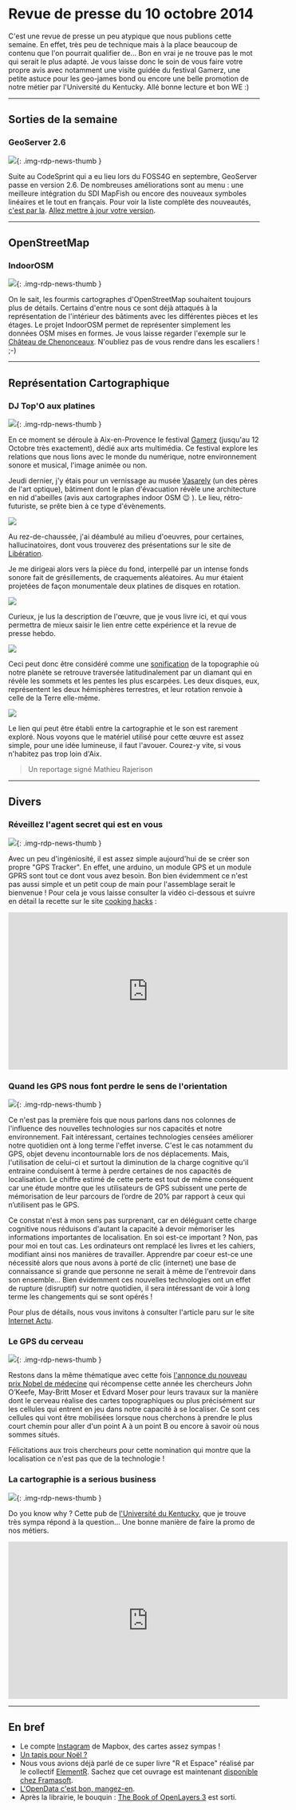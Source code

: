 # Revue de presse du 10 octobre 2014

C'est une revue de presse un peu atypique que nous publions cette semaine. En effet, très peu de technique mais à la place beaucoup de contenu que l'on pourrait qualifier de... Bon en vrai je ne trouve pas le mot qui serait le plus adapté. Je vous laisse donc le soin de vous faire votre propre avis avec notamment une visite guidée du festival Gamerz, une petite astuce pour les geo-james bond ou encore une belle promotion de notre métier par l'Université du Kentucky. Allé bonne lecture et bon WE :)

----

## Sorties de la semaine

### GeoServer 2.6

![](https://cdn.geotribu.fr/img/logos-icones/logiciels_librairies/geoserver.png){: .img-rdp-news-thumb }

Suite au CodeSprint qui a eu lieu lors du FOSS4G en septembre, GeoServer passe en version 2.6. De nombreuses améliorations sont au menu : une meilleure intégration du SDI MapFish ou encore des nouveaux symboles linéaires et le tout en français. Pour voir la liste complète des nouveautés, [c'est par la](http://blog.geoserver.org/2014/10/03/geoserver-2-6-0-released/). [Allez mettre à jour votre version](http://geoserver.org/download/).

----

## OpenStreetMap

### IndoorOSM

![](https://cdn.geotribu.fr/img/logos-icones/OpenStreetMap/Openstreetmap.png){: .img-rdp-news-thumb }

On le sait, les fourmis cartographes d'OpenStreetMap souhaitent toujours plus de détails. Certains d'entre nous ce sont déjà attaqués à la représentation de l'intérieur des bâtiments avec les différentes pièces et les étages. Le projet IndoorOSM permet de représenter simplement les données OSM mises en formes. Je vous laisse regarder l'exemple sur le [Château de Chenonceaux](http://clement-lagrange.github.io/osmtools-indoor/#lat=47.32461&lon=1.07053&z=20&id_building=4055292&id_level=4055291). N'oubliez pas de vous rendre dans les escaliers ! ;-)

----

## Représentation Cartographique

### DJ Top'O aux platines

![](https://cdn.geotribu.fr/img/internal/icons-rdp-news/news.png){: .img-rdp-news-thumb }

En ce moment se déroule à Aix-en-Provence le festival [Gamerz](http://www.festival-gamerz.com/gamerz10/spip.php?page=article&id_article=1) (jusqu'au 12 Octobre très exactement), dédié aux arts multimédia. Ce festival explore les relations que nous lions avec le monde du numérique, notre environnement sonore et musical, l'image animée ou non.

Jeudi dernier, j'y étais pour un vernissage au musée [Vasarely](https://fr.wikipedia.org/wiki/Victor_Vasarely) (un des pères de l'art optique), bâtiment dont le plan d'évacuation révèle une architecture en nid d'abeilles (avis aux cartographes indoor OSM :wink: ). Le lieu, rétro-futuriste, se prête bien à ce type d'évènements.

![](https://cdn.geotribu.fr/img/articles-blog-rdp/divers/gamerz_plan.jpg)

Au rez-de-chaussée, j'ai déambulé au milieu d'oeuvres, pour certaines, hallucinatoires, dont vous trouverez des présentations sur le site de [Libération](http://next.liberation.fr/arts/2014/10/06/gamerz-dechaine-le-jeu_1116043).

Je me dirigeai alors vers la pièce du fond, interpellé par un intense fonds sonore fait de grésillements, de craquements aléatoires. Au mur étaient projetées de façon monumentale deux platines de disques en rotation.

![](https://cdn.geotribu.fr/img/articles-blog-rdp/divers/gamerz_platine.jpg)

Curieux, je lus la description de l'œuvre, que je vous livre ici, et qui vous permettra de mieux saisir le lien entre cette expérience et la revue de presse hebdo.

![](https://cdn.geotribu.fr/img/articles-blog-rdp/divers/gamerz_desc.jpg)

Ceci peut donc être considéré comme une [sonification](https://fr.wikipedia.org/wiki/Sonification) de la topographie où notre planète se retrouve traversée latitudinalement par un diamant qui en révèle les sommets et les pentes les plus escarpées. Les deux disques, eux, représentent les deux hémisphères terrestres, et leur rotation renvoie à celle de la Terre elle-même.

![](https://cdn.geotribu.fr/img/articles-blog-rdp/divers/gamerz_platinezoom.jpg)

Le lien qui peut être établi entre la cartographie et le son est rarement exploré. Nous voyons que le matériel utilisé pour cette œuvre est assez simple, pour une idée lumineuse, il faut l'avouer. Courez-y vite, si vous n'habitez pas trop loin d'Aix.

> Un reportage signé Mathieu Rajerison

----

## Divers

### Réveillez l'agent secret qui est en vous

![](https://cdn.geotribu.fr/img/internal/icons-rdp-news/news.png){: .img-rdp-news-thumb }

Avec un peu d'ingéniosité, il est assez simple aujourd'hui de se créer son propre "GPS Tracker". En effet, une arduino, un module GPS et un module GPRS sont tout ce dont vous avez besoin. Bon bien évidemment ce n'est pas aussi simple et un petit coup de main pour l'assemblage serait le bienvenue ! Pour cela je vous laisse consulter la vidéo ci-dessous et suivre en détail la recette sur le site [cooking hacks](http://www.cooking-hacks.com/projects/arduino-realtime-gps-gprs-vehicle-tracking) :

<iframe width="560" height="315" src="https://www.youtube-nocookie.com/embed/8m9xFUT-WEA" frameborder="0" allow="accelerometer; autoplay; encrypted-media; gyroscope; picture-in-picture" allowfullscreen></iframe>

### Quand les GPS nous font perdre le sens de l'orientation

![](https://cdn.geotribu.fr/img/internal/icons-rdp-news/news.png){: .img-rdp-news-thumb }

Ce n'est pas la première fois que nous parlons dans nos colonnes de l'influence des nouvelles technologies sur nos capacités et notre environnement. Fait intéressant, certaines technologies censées améliorer notre quotidien ont à long terme l'effet inverse. C'est le cas notamment du GPS, objet devenu incontournable lors de nos déplacements. Mais, l'utilisation de celui-ci et surtout la diminution de la charge cognitive qu'il entraine conduisent à terme à perdre certaines de nos capacités de localisation. Le chiffre estimé de cette perte est tout de même conséquent car une étude montre que les utilisateurs de GPS subissent une perte de mémorisation de leur parcours de l’ordre de 20% par rapport à ceux qui n’utilisent pas le GPS.

Ce constat n'est à mon sens pas surprenant, car en déléguant cette charge cognitive nous réduisons d'autant la capacité à devoir mémoriser les informations importantes de localisation. En soi est-ce important ? Non, pas pour moi en tout cas. Les ordinateurs ont remplacé les livres et les cahiers, modifiant ainsi nos manières de travailler. Apprendre par coeur est-ce une nécessité alors que nous avons à porté de clic (internet) une base de connaissance si grande que personne ne serait à même de l'entrevoir dans son ensemble... Bien évidemment ces nouvelles technologies ont un effet de rupture (disruptif) sur notre quotidien, il sera intéressant de voir à long terme les changements qui se sont opérés !

Pour plus de détails, nous vous invitons à consulter l'article paru sur le site [Internet Actu](http://www.internetactu.net/2014/10/06/numerique-la-representation-spatiale-en-question/).

### Le GPS du cerveau

![](https://cdn.geotribu.fr/img/internal/icons-rdp-news/news.png){: .img-rdp-news-thumb }

Restons dans la même thématique avec cette fois [l'annonce du nouveau prix Nobel de médecine](http://www.france24.com/fr/20141006-nobel-medecine-recherches-gps-cerveau-o-keefe-moser) qui récompense cette année les chercheurs John O’Keefe, May-Britt Moser et Edvard Moser pour leurs travaux sur la manière dont le cerveau réalise des cartes topographiques ou plus précisément sur les cellules qui entrent en jeu dans notre capacité à se localiser. Ce sont ces cellules qui vont être mobilisées lorsque nous cherchons à prendre le plus court chemin pour aller d'un point A à un point B ou encore à savoir où nous sommes situés.

Félicitations aux trois chercheurs pour cette nomination qui montre que la localisation ce n'est pas que de la technologie !

### La cartographie is a serious business

![](https://cdn.geotribu.fr/img/internal/icons-rdp-news/news.png){: .img-rdp-news-thumb }

Do you know why ? Cette pub de [l'Université du Kentucky](http://newmapsplus.uky.edu/), que je trouve très sympa répond à la question... Une bonne manière de faire la promo de nos métiers.

<iframe width="560" height="315" src="https://www.youtube-nocookie.com/embed/tafiyutVsQk" frameborder="0" allow="accelerometer; autoplay; encrypted-media; gyroscope; picture-in-picture" allowfullscreen></iframe>

----

## En bref

- Le compte [Instagram](http://instagram.com/mapbox) de Mapbox, des cartes assez sympas !
- [Un tapis pour Noël ?](http://www.florianpucher.com/landcarpet.html)
- Nous vous avions déjà parlé de ce super livre "R et Espace" réalisé par le collectif [ElementR](http://elementr.parisgeo.cnrs.fr/). Sachez que cet ouvrage est maintenant [disponible chez Framasoft](http://framabook.org/16-r-et-espace/).
- [L'OpenData c'est bon, mangez-en](https://libertic.wordpress.com/2014/09/30/chers-producteurs-de-donnees-ouvertes-maintenant-mangez-les/).
- Après la librairie, le bouquin : [The Book of OpenLayers 3](http://acuriousanimal.com/blog/2014/10/08/the-book-of-openlayers-3-released/) est sorti.
